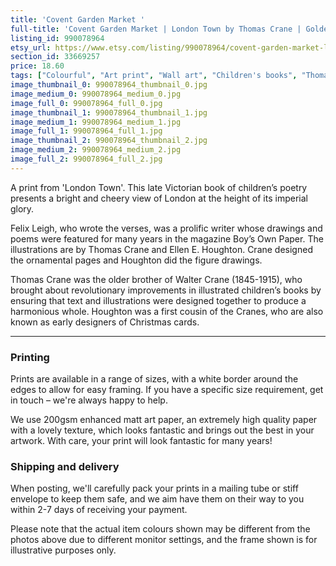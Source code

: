 ```yaml
---
title: 'Covent Garden Market '
full-title: 'Covent Garden Market | London Town by Thomas Crane | Golden-age children&#39;s illustration | Book print | Wall art decor | Art for kids'
listing_id: 990078964
etsy_url: https://www.etsy.com/listing/990078964/covent-garden-market-london-town-by?utm_source=site&utm_medium=api&utm_campaign=api
section_id: 33669257
price: 18.60
tags: ["Colourful", "Art print", "Wall art", "Children's books", "Thomas Crane", "Illustration", "Illustrated print", "Golden age", "London Town", "Art for kids", "Covent Garden", "Flower market", "Children's print"]
image_thumbnail_0: 990078964_thumbnail_0.jpg
image_medium_0: 990078964_medium_0.jpg
image_full_0: 990078964_full_0.jpg
image_thumbnail_1: 990078964_thumbnail_1.jpg
image_medium_1: 990078964_medium_1.jpg
image_full_1: 990078964_full_1.jpg
image_thumbnail_2: 990078964_thumbnail_2.jpg
image_medium_2: 990078964_medium_2.jpg
image_full_2: 990078964_full_2.jpg
---
```

A print from &#39;London Town&#39;. This late Victorian book of children’s poetry presents a bright and cheery view of London at the height of its imperial glory. 

Felix Leigh, who wrote the verses, was a prolific writer whose drawings and poems were featured for many years in the magazine Boy’s Own Paper. The illustrations are by Thomas Crane and Ellen E. Houghton. Crane designed the ornamental pages and Houghton did the figure drawings. 

Thomas Crane was the older brother of Walter Crane (1845-1915), who brought about revolutionary improvements in illustrated children’s books by ensuring that text and illustrations were designed together to produce a harmonious whole. Houghton was a first cousin of the Cranes, who are also known as early designers of Christmas cards.

---

### Printing

Prints are available in a range of sizes, with a white border around the edges to allow for easy framing. If you have a specific size requirement, get in touch – we&#39;re always happy to help.

We use 200gsm enhanced matt art paper, an extremely high quality paper with a lovely texture, which looks fantastic and brings out the best in your artwork. With care, your print will look fantastic for many years!

### Shipping and delivery

When posting, we&#39;ll carefully pack your prints in a mailing tube or stiff envelope to keep them safe, and we aim have them on their way to you within 2-7 days of receiving your payment.

Please note that the actual item colours shown may be different from the photos above due to different monitor settings, and the frame shown is for illustrative purposes only.
